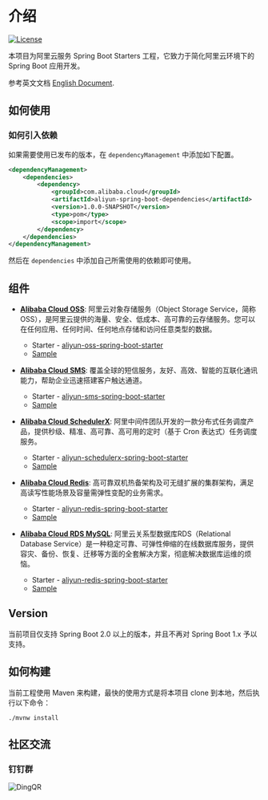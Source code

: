 # 介绍

[![License](https://img.shields.io/badge/license-Apache%202-4EB1BA.svg)](https://www.apache.org/licenses/LICENSE-2.0.html)

本项目为阿里云服务 Spring Boot Starters 工程，它致力于简化阿里云环境下的 Spring Boot 应用开发。

参考英文文档 [English Document](README.md).


## 如何使用

### 如何引入依赖

如果需要使用已发布的版本，在 `dependencyManagement` 中添加如下配置。

```xml
<dependencyManagement>
    <dependencies>
        <dependency>
            <groupId>com.alibaba.cloud</groupId>
            <artifactId>aliyun-spring-boot-dependencies</artifactId>
            <version>1.0.0-SNAPSHOT</version>
            <type>pom</type>
            <scope>import</scope>
        </dependency>
    </dependencies>
</dependencyManagement>
```

然后在 `dependencies` 中添加自己所需使用的依赖即可使用。



## 组件

- **[Alibaba Cloud OSS](https://www.aliyun.com/product/oss)**: 阿里云对象存储服务（Object Storage Service，简称 OSS），是阿里云提供的海量、安全、低成本、高可靠的云存储服务。您可以在任何应用、任何时间、任何地点存储和访问任意类型的数据。
    - Starter - [aliyun-oss-spring-boot-starter](https://github.com/alibaba/aliyun-spring-boot/tree/master/aliyun-spring-boot-starters/aliyun-oss-spring-boot-starter)
    - [Sample](https://github.com/alibaba/aliyun-spring-boot/tree/master/aliyun-spring-boot-samples/aliyun-oss-spring-boot-sample)

- **[Alibaba Cloud SMS](https://www.aliyun.com/product/sms)**: 覆盖全球的短信服务，友好、高效、智能的互联化通讯能力，帮助企业迅速搭建客户触达通道。
   - Starter - [aliyun-sms-spring-boot-starter](https://github.com/alibaba/aliyun-spring-boot/tree/master/aliyun-spring-boot-starters/aliyun-sms-spring-boot-starter)
   - [Sample](https://github.com/alibaba/aliyun-spring-boot/tree/master/aliyun-spring-boot-samples/aliyun-sms-spring-boot-sample)

- **[Alibaba Cloud SchedulerX](https://help.aliyun.com/document_detail/43136.html)**: 阿里中间件团队开发的一款分布式任务调度产品，提供秒级、精准、高可靠、高可用的定时（基于 Cron 表达式）任务调度服务。
    - Starter - [aliyun-schedulerx-spring-boot-starter](https://github.com/alibaba/aliyun-spring-boot/tree/master/aliyun-spring-boot-starters/aliyun-schedulerx-spring-boot-starter)
    - [Sample](https://github.com/alibaba/aliyun-spring-boot/tree/master/aliyun-spring-boot-samples/aliyun-schedulerx-spring-boot-sample)

- **[Alibaba Cloud Redis](https://www.aliyun.com/product/kvstore)**: 高可靠双机热备架构及可无缝扩展的集群架构，满足高读写性能场景及容量需弹性变配的业务需求。
   - Starter - [aliyun-redis-spring-boot-starter](https://github.com/alibaba/aliyun-spring-boot/tree/master/aliyun-spring-boot-starters/aliyun-redis-spring-boot-starter)
   - [Sample](https://github.com/alibaba/aliyun-spring-boot/tree/master/aliyun-spring-boot-samples/aliyun-redis-spring-boot-sample)

- **[Alibaba Cloud RDS MySQL](https://www.aliyun.com/product/rds/mysql)**: 阿里云关系型数据库RDS（Relational Database Service）是一种稳定可靠、可弹性伸缩的在线数据库服务，提供容灾、备份、恢复、迁移等方面的全套解决方案，彻底解决数据库运维的烦恼。
   - Starter - [aliyun-redis-spring-boot-starter](https://github.com/alibaba/aliyun-spring-boot/tree/master/aliyun-spring-boot-starters/aliyun-redis-spring-boot-starter)
   - [Sample](https://github.com/alibaba/aliyun-spring-boot/tree/master/aliyun-spring-boot-samples/aliyun-rds-spring-boot-sample)


## Version

当前项目仅支持 Spring Boot 2.0 以上的版本，并且不再对 Spring Boot 1.x 予以支持。



## 如何构建

当前工程使用 Maven 来构建，最快的使用方式是将本项目 clone 到本地，然后执行以下命令：

```shell script
./mvnw install
```



## 社区交流

### 钉钉群

![DingQR](https://img.alicdn.com/tfs/TB1jXikzAL0gK0jSZFtXXXQCXXa-1002-323.png)
